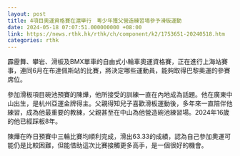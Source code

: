 ```yaml
---
layout: post
title: 4項目奧運資格賽在滬舉行　粵少年獲父營造練習場參予滑板運動
date: 2024-05-18 07:07:51.000000000 +08:00
link: https://news.rthk.hk/rthk/ch/component/k2/1753651-20240518.htm
categories: rthk
---
```


霹靂舞、攀岩、滑板及BMX單車的自由式小輪車奧運資格賽，正在進行上海站賽事，連同6月在布達佩斯站的比賽，將決定哪些運動員，能夠取得巴黎奧運的參賽席位。

參加滑板項目碗池預賽的陳燁，他所接受的訓練一直在內地成為話題。他在廣東中山出生，是杭州亞運金牌得主。父親得知兒子喜歡滑板運動後，多年來一直陪伴他練習，成為他最重要的教練，父親甚至在中山為他營造碗池練習場。2024年16歲的他已經踩板8年。

陳燁在昨日預賽中三輪比賽均順利完成，滑出63.33的成績，認為自己參加奧運可能仍是比較困難，但能借助這次比賽接觸更多高手，是一個很好的機會。
